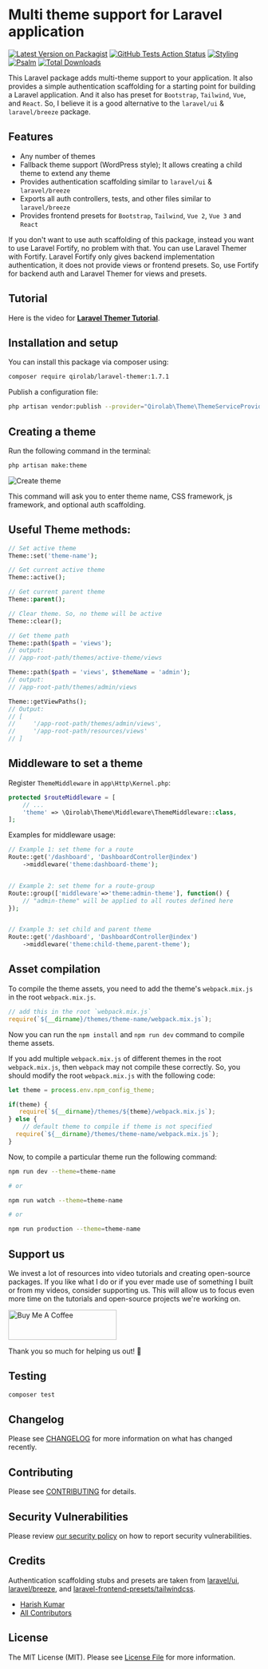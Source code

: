 # Multi theme support for Laravel application

[![Latest Version on Packagist](https://img.shields.io/packagist/v/qirolab/laravel-themer.svg?style=flat-square)](https://packagist.org/packages/qirolab/laravel-themer)
[![GitHub Tests Action Status](https://img.shields.io/github/workflow/status/qirolab/laravel-themer/Tests?label=Tests)](https://github.com/qirolab/laravel-themer/actions?query=workflow%3ATests+branch%3Amaster)
[![Styling](https://github.com/qirolab/laravel-themer/workflows/Check%20&%20fix%20styling/badge.svg)](https://github.com/qirolab/laravel-themer/actions?query=workflow%3A%22Check+%26+fix+styling%22)
[![Psalm](https://github.com/qirolab/laravel-themer/workflows/Psalm/badge.svg)](https://github.com/qirolab/laravel-themer/actions?query=workflow%3APsalm)
[![Total Downloads](https://img.shields.io/packagist/dt/qirolab/laravel-themer.svg?style=flat-square)](https://packagist.org/packages/qirolab/laravel-themer)


This Laravel package adds multi-theme support to your application. It also provides a simple authentication scaffolding for a starting point for building a Laravel application. And it also has preset for  `Bootstrap`, `Tailwind`, `Vue`, and `React`. So, I believe it is a good alternative to the `laravel/ui` & `laravel/breeze` package.

## Features
- Any number of themes
- Fallback theme support (WordPress style); It allows creating a child theme to extend any theme
- Provides authentication scaffolding similar to `laravel/ui` & `laravel/breeze`
- Exports all auth controllers, tests, and other files similar to `laravel/breeze`
- Provides frontend presets for `Bootstrap`, `Tailwind`, `Vue 2`, `Vue 3` and `React`

If you don't want to use auth scaffolding of this package, instead you want to
use Laravel Fortify, no problem with that. You can use Laravel Themer with
Fortify.  Laravel Fortify only gives backend implementation authentication, it
does not provide views or frontend presets. So, use Fortify for backend auth and
Laravel Themer for views and presets.

## Tutorial
Here is the video for **[Laravel Themer Tutorial](https://www.youtube.com/watch?v=Ty4ZwFTLYXE)**.

## Installation and setup

You can install this package via composer using:
```bash
composer require qirolab/laravel-themer:1.7.1
```

Publish a configuration file:
```bash
php artisan vendor:publish --provider="Qirolab\Theme\ThemeServiceProvider" --tag="config"
```

## Creating a theme

Run the following command in the terminal:
```bash
php artisan make:theme
```
<img src="https://i.imgur.com/cAwLppV.png" alt="Create theme" />

This command will ask you to enter theme name, CSS framework, js framework, and optional auth scaffolding.

## Useful Theme methods:

```php
// Set active theme
Theme::set('theme-name');

// Get current active theme
Theme::active();

// Get current parent theme
Theme::parent();

// Clear theme. So, no theme will be active
Theme::clear();

// Get theme path
Theme::path($path = 'views');
// output:
// /app-root-path/themes/active-theme/views

Theme::path($path = 'views', $themeName = 'admin');
// output:
// /app-root-path/themes/admin/views

Theme::getViewPaths();
// Output:
// [
//     '/app-root-path/themes/admin/views',
//     '/app-root-path/resources/views'
// ]

```

## Middleware to set a theme
Register `ThemeMiddleware` in `app\Http\Kernel.php`:

```php
protected $routeMiddleware = [
    // ...
    'theme' => \Qirolab\Theme\Middleware\ThemeMiddleware::class,
];
```
Examples for middleware usage:
```php
// Example 1: set theme for a route
Route::get('/dashboard', 'DashboardController@index')
    ->middleware('theme:dashboard-theme');


// Example 2: set theme for a route-group
Route::group(['middleware'=>'theme:admin-theme'], function() {
    // "admin-theme" will be applied to all routes defined here
});


// Example 3: set child and parent theme
Route::get('/dashboard', 'DashboardController@index')
    ->middleware('theme:child-theme,parent-theme');
```

## Asset compilation
 To compile the theme assets, you need to add the theme's `webpack.mix.js` in
 the root `webpack.mix.js`.

```js
// add this in the root `webpack.mix.js`
require(`${__dirname}/themes/theme-name/webpack.mix.js`);
```
Now you can run the `npm install` and `npm run dev` command to compile theme assets.

If you add multiple `webpack.mix.js` of different themes in the root `webpack.mix.js`, then `webpack` may not compile these correctly. So, you should modify the root `webpack.mix.js` with the following code:
```js
let theme = process.env.npm_config_theme;

if(theme) {
   require(`${__dirname}/themes/${theme}/webpack.mix.js`);
} else {
    // default theme to compile if theme is not specified
  require(`${__dirname}/themes/theme-name/webpack.mix.js`);
}
```

Now, to compile a particular theme run the following command:

```bash
npm run dev --theme=theme-name

# or

npm run watch --theme=theme-name

# or

npm run production --theme=theme-name
```

## Support us
We invest a lot of resources into video tutorials and creating open-source packages. If you like what I do or if you ever made use of something I built or from my videos, consider supporting us. This will allow us to focus even more time on the tutorials and open-source projects we're working on.

<a href="https://www.buymeacoffee.com/qirolab" target="_blank"><img
src="https://i.imgur.com/zHowozE.png" alt="Buy Me A Coffee" style="height: 60px
!important; width: 217px !important;"></a>

Thank you so much for helping us out! 🥰

## Testing

```bash
composer test
```

## Changelog

Please see [CHANGELOG](CHANGELOG.md) for more information on what has changed recently.

## Contributing

Please see [CONTRIBUTING](.github/CONTRIBUTING.md) for details.

## Security Vulnerabilities

Please review [our security policy](../../security/policy) on how to report security vulnerabilities.

## Credits
Authentication scaffolding stubs and presets are taken from [laravel/ui](https://github.com/laravel/ui), [laravel/breeze](https://github.com/laravel/breeze), and [laravel-frontend-presets/tailwindcss](https://github.com/laravel-frontend-presets/tailwindcss).

- [Harish Kumar](https://github.com/hkp22)
- [All Contributors](../../contributors)

## License

The MIT License (MIT). Please see [License File](LICENSE.md) for more information.
